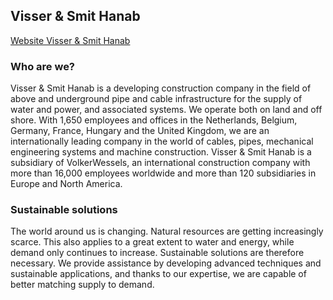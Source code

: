 ## Visser & Smit Hanab

[Website Visser & Smit Hanab](http://www.vshanab.nl)

### Who are we?

Visser & Smit Hanab is a developing construction company in the field of above and underground pipe and cable infrastructure for the supply of water and power, and associated systems. We operate both on land and off shore. With 1,650 employees and offices in the Netherlands, Belgium, Germany, France, Hungary and the United Kingdom, we are an internationally leading company in the world of cables, pipes, mechanical engineering systems and machine construction. Visser & Smit Hanab is a subsidiary of VolkerWessels, an international construction company with more than 16,000 employees worldwide and more than 120 subsidiaries in Europe and North America.

### Sustainable solutions

The world around us is changing. Natural resources are getting increasingly scarce. This also applies to a great extent to water and energy, while demand only continues to increase. Sustainable solutions are therefore necessary. We provide assistance by developing advanced techniques and sustainable applications, and thanks to our expertise, we are capable of better matching supply to demand.